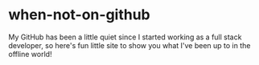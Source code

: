 # when-not-on-github
My GitHub has been a little quiet since I started working as a full stack developer, so here's fun little site to show you what I've been up to in the offline world!
